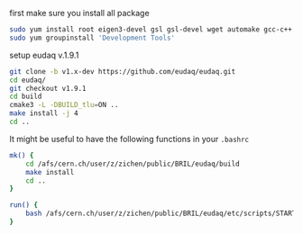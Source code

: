 first make sure you install all package 
```bash
sudo yum install root eigen3-devel gsl gsl-devel wget automake gcc-c++ gcc-gfortran subversion java-1.8.0-openjdk-devel libX11-devel libXpm-devel libXft-devel libXext-devel python-devel tar make cmake which devtoolset-6-gcc-c++ rh-git29 qt5-qtbase-devel openssh-server build-essential xterm.x86_64  zlib-devel
sudo yum groupinstall 'Development Tools'
```

setup eudaq v.1.9.1
```bash
git clone -b v1.x-dev https://github.com/eudaq/eudaq.git
cd eudaq/
git checkout v1.9.1 
cd build
cmake3 -L -DBUILD_tlu=ON ..
make install -j 4
cd ..
```

It might be useful to have the following functions in your `.bashrc`

```bash
mk() {
	cd /afs/cern.ch/user/z/zichen/public/BRIL/eudaq/build
	make install
	cd ..
}

run() {
	bash /afs/cern.ch/user/z/zichen/public/BRIL/eudaq/etc/scripts/STARTRUN.$1
}
```
